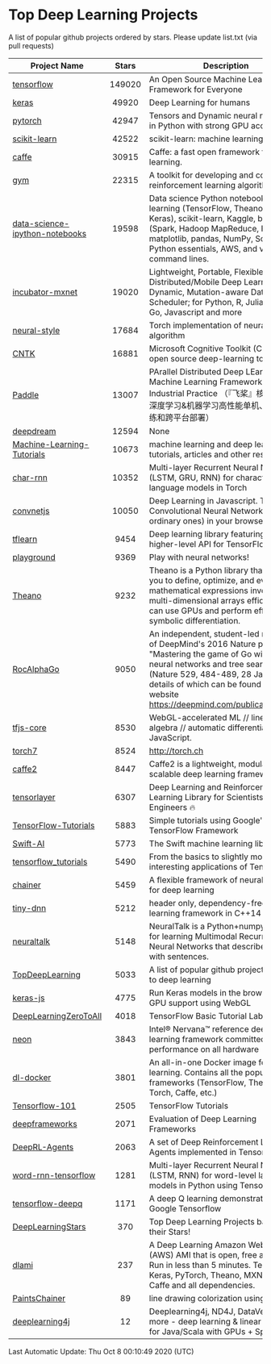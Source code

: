 # Top Deep Learning Projects
A list of popular github projects ordered by stars.
Please update list.txt (via pull requests)

|Project Name| Stars | Description |
| ---------- |:-----:| ----------- |
| [tensorflow](https://github.com/tensorflow/tensorflow) | 149020 | An Open Source Machine Learning Framework for Everyone |
| [keras](https://github.com/keras-team/keras) | 49920 | Deep Learning for humans |
| [pytorch](https://github.com/pytorch/pytorch) | 42947 | Tensors and Dynamic neural networks in Python with strong GPU acceleration |
| [scikit-learn](https://github.com/scikit-learn/scikit-learn) | 42522 | scikit-learn: machine learning in Python |
| [caffe](https://github.com/BVLC/caffe) | 30915 | Caffe: a fast open framework for deep learning. |
| [gym](https://github.com/openai/gym) | 22315 | A toolkit for developing and comparing reinforcement learning algorithms. |
| [data-science-ipython-notebooks](https://github.com/donnemartin/data-science-ipython-notebooks) | 19598 | Data science Python notebooks: Deep learning (TensorFlow, Theano, Caffe, Keras), scikit-learn, Kaggle, big data (Spark, Hadoop MapReduce, HDFS), matplotlib, pandas, NumPy, SciPy, Python essentials, AWS, and various command lines. |
| [incubator-mxnet](https://github.com/apache/incubator-mxnet) | 19020 | Lightweight, Portable, Flexible Distributed/Mobile Deep Learning with Dynamic, Mutation-aware Dataflow Dep Scheduler; for Python, R, Julia, Scala, Go, Javascript and more |
| [neural-style](https://github.com/jcjohnson/neural-style) | 17684 | Torch implementation of neural style algorithm |
| [CNTK](https://github.com/microsoft/CNTK) | 16881 | Microsoft Cognitive Toolkit (CNTK), an open source deep-learning toolkit |
| [Paddle](https://github.com/PaddlePaddle/Paddle) | 13007 | PArallel Distributed Deep LEarning: Machine Learning Framework from Industrial Practice （『飞桨』核心框架，深度学习&机器学习高性能单机、分布式训练和跨平台部署） |
| [deepdream](https://github.com/google/deepdream) | 12594 | None |
| [Machine-Learning-Tutorials](https://github.com/ujjwalkarn/Machine-Learning-Tutorials) | 10673 | machine learning and deep learning tutorials, articles and other resources  |
| [char-rnn](https://github.com/karpathy/char-rnn) | 10352 | Multi-layer Recurrent Neural Networks (LSTM, GRU, RNN) for character-level language models in Torch |
| [convnetjs](https://github.com/karpathy/convnetjs) | 10050 | Deep Learning in Javascript. Train Convolutional Neural Networks (or ordinary ones) in your browser. |
| [tflearn](https://github.com/tflearn/tflearn) | 9454 | Deep learning library featuring a higher-level API for TensorFlow. |
| [playground](https://github.com/tensorflow/playground) | 9369 | Play with neural networks! |
| [Theano](https://github.com/Theano/Theano) | 9232 | Theano is a Python library that allows you to define, optimize, and evaluate mathematical expressions involving multi-dimensional arrays efficiently. It can use GPUs and perform efficient symbolic differentiation. |
| [RocAlphaGo](https://github.com/Rochester-NRT/RocAlphaGo) | 9050 | An independent, student-led replication of DeepMind's 2016 Nature publication, "Mastering the game of Go with deep neural networks and tree search" (Nature 529, 484-489, 28 Jan 2016), details of which can be found on their website https://deepmind.com/publications.html. |
| [tfjs-core](https://github.com/tensorflow/tfjs-core) | 8530 | WebGL-accelerated ML // linear algebra // automatic differentiation for JavaScript. |
| [torch7](https://github.com/torch/torch7) | 8524 | http://torch.ch |
| [caffe2](https://github.com/facebookarchive/caffe2) | 8447 | Caffe2 is a lightweight, modular, and scalable deep learning framework. |
| [tensorlayer](https://github.com/tensorlayer/tensorlayer) | 6307 | Deep Learning and Reinforcement Learning Library for Scientists and Engineers 🔥 |
| [TensorFlow-Tutorials](https://github.com/nlintz/TensorFlow-Tutorials) | 5883 | Simple tutorials using Google's TensorFlow Framework |
| [Swift-AI](https://github.com/Swift-AI/Swift-AI) | 5773 | The Swift machine learning library. |
| [tensorflow_tutorials](https://github.com/pkmital/tensorflow_tutorials) | 5490 | From the basics to slightly more interesting applications of Tensorflow |
| [chainer](https://github.com/chainer/chainer) | 5459 | A flexible framework of neural networks for deep learning |
| [tiny-dnn](https://github.com/tiny-dnn/tiny-dnn) | 5212 | header only, dependency-free deep learning framework in C++14 |
| [neuraltalk](https://github.com/karpathy/neuraltalk) | 5148 | NeuralTalk is a Python+numpy project for learning Multimodal Recurrent Neural Networks that describe images with sentences. |
| [TopDeepLearning](https://github.com/aymericdamien/TopDeepLearning) | 5033 | A list of popular github projects related to deep learning |
| [keras-js](https://github.com/transcranial/keras-js) | 4775 | Run Keras models in the browser, with GPU support using WebGL |
| [DeepLearningZeroToAll](https://github.com/hunkim/DeepLearningZeroToAll) | 4018 | TensorFlow Basic Tutorial Labs |
| [neon](https://github.com/NervanaSystems/neon) | 3843 | Intel® Nervana™ reference deep learning framework committed to best performance on all hardware |
| [dl-docker](https://github.com/floydhub/dl-docker) | 3801 | An all-in-one Docker image for deep learning. Contains all the popular DL frameworks (TensorFlow, Theano, Torch, Caffe, etc.) |
| [Tensorflow-101](https://github.com/sjchoi86/Tensorflow-101) | 2505 | TensorFlow Tutorials |
| [deepframeworks](https://github.com/zer0n/deepframeworks) | 2071 | Evaluation of Deep Learning Frameworks |
| [DeepRL-Agents](https://github.com/awjuliani/DeepRL-Agents) | 2063 | A set of Deep Reinforcement Learning Agents implemented in Tensorflow. |
| [word-rnn-tensorflow](https://github.com/hunkim/word-rnn-tensorflow) | 1281 | Multi-layer Recurrent Neural Networks (LSTM, RNN) for word-level language models in Python using TensorFlow. |
| [tensorflow-deepq](https://github.com/siemanko/tensorflow-deepq) | 1171 | A deep Q learning demonstration using Google Tensorflow |
| [DeepLearningStars](https://github.com/hunkim/DeepLearningStars) | 370 | Top Deep Learning Projects based on their Stars! |
| [dlami](https://github.com/ritchieng/dlami) | 237 | A Deep Learning Amazon Web Service (AWS) AMI that is open, free and works. Run in less than 5 minutes. TensorFlow, Keras, PyTorch, Theano, MXNet, CNTK, Caffe and all dependencies. |
| [PaintsChainer](https://github.com/taizan/PaintsChainer) | 89 | line drawing colorization using chainer |
| [deeplearning4j](https://github.com/deeplearning4j/deeplearning4j) | 12 | Deeplearning4j, ND4J, DataVec and more - deep learning & linear algebra for Java/Scala with GPUs + Spark |

Last Automatic Update: Thu Oct  8 00:10:49 2020 (UTC)
